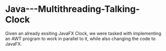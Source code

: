 # Java---Multithreading-Talking-Clock

Given an already exsiting JavaFX Clock, we were tasked with implementing an AWT program to work in parallel to it, while also changing the code to JavaFX.
